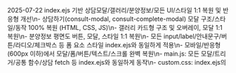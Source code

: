 2025-07-22 index.ejs 기반 상담모달/갤러리/분양정보/모든 UI/스타일 1:1 복원 및 반응형 개선\n- 상담하기(consult-modal, consult-complete-modal) 모달 구조/스타일/동작 100% 복원 (HTML, CSS, JS)\n- 갤러리 카드형 구조 및 오버레이, 모달 1:1 복원\n- 분양정보 평면도 버튼, 모달, 스타일 1:1 복원\n- 모든 input/label/안내문구/버튼/라디오/체크박스 등 폼 요소 스타일 index.ejs와 동일하게 적용\n- 모바일/반응형(600px 이하)에서 모달/폼/버튼/텍스트/스크롤 완벽 복원\n- main.js: 모든 모달/트리거/공통 함수/상담 fetch 등 index.ejs와 동일하게 동작\n- custom.css: index.ejs의 <style> 및 반응형, 폼, 모달, 버튼, 안내문구 등 1:1 복사\n- index.html: consult-modal, gallery, sales-info 등 모든 구조/클래스/텍스트 1:1 복원\n- git 커밋 및 원격 저장소 푸시 완료\n
